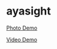 # ayasight

[Photo Demo](https://drive.google.com/file/d/19BmS8RYemmnKZbJHf8ZjTQpngSqbH-32/view?usp=drive_link)

[Video Demo](https://drive.google.com/file/d/1Bu_5VR8sJG-BZ5-OkKHXKwAqyqdgNElk/view?usp=drive_link)

